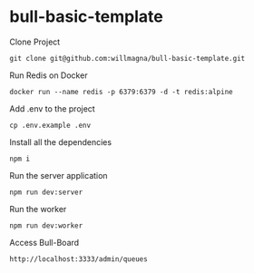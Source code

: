 # bull-basic-template

Clone Project

    git clone git@github.com:willmagna/bull-basic-template.git

Run Redis on Docker

    docker run --name redis -p 6379:6379 -d -t redis:alpine

Add .env to the project

    cp .env.example .env

Install all the dependencies

    npm i

Run the server application

    npm run dev:server

Run the worker

    npm run dev:worker

Access Bull-Board

    http://localhost:3333/admin/queues
